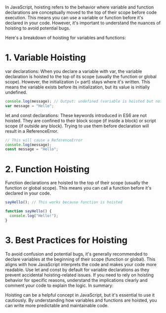 In JavaScript, hoisting refers to the behavior where variable and function declarations are conceptually moved to the top of their scope before code execution. This means you can use a variable or function before it's declared in your code. However, it's important to understand the nuances of hoisting to avoid potential bugs.

Here's a breakdown of hoisting for variables and functions:

# 1. Variable Hoisting

var declarations: When you declare a variable with var, the variable declaration is hoisted to the top of its scope (usually the function or global scope). However, the initialization (= part) stays where it's written. This means the variable exists before its initialization, but its value is initially undefined.

``` JavaScript
console.log(message); // Output: undefined (variable is hoisted but not initialized)
var message = "Hello";
```
let and const declarations: These keywords introduced in ES6 are not hoisted. They are confined to their block scope (if inside a block) or script scope (if outside any block). Trying to use them before declaration will result in a ReferenceError.

```JavaScript
// This will cause a ReferenceError  
console.log(message); 
const message = "Hello"; 
```
# 2. Function Hoisting

Function declarations are hoisted to the top of their scope (usually the function or global scope). This means you can call a function before it's declared in your code.

``` JavaScript
sayHello(); // This works because function is hoisted

function sayHello() {
  console.log("Hello!");
}
```
# 3. Best Practices for Hoisting

To avoid confusion and potential bugs, it's generally recommended to declare variables at the beginning of their scope (function or global). This aligns with how JavaScript interprets the code and makes your code more readable.
Use let and const by default for variable declarations as they prevent accidental hoisting-related issues.
If you need to rely on hoisting behavior for specific reasons, understand the implications clearly and comment your code to explain the logic.
In summary:

Hoisting can be a helpful concept in JavaScript, but it's essential to use it cautiously. By understanding how variables and functions are hoisted, you can write more predictable and maintainable code.


